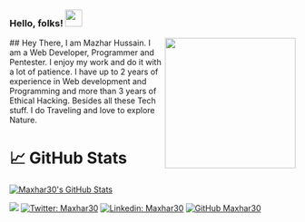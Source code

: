### Hello, folks! <img src="https://media.tenor.com/images/822fb670841c6f6582fefbb82e338a50/tenor.gif" width="30px">
<img align='right' src="https://media.giphy.com/media/M9gbBd9nbDrOTu1Mqx/giphy.gif" width="230">
## Hey There, I am Mazhar Hussain. I am a Web Developer, Programmer and Pentester. I enjoy my work and do it with a lot of patience. I have up to 2 years of    experience in Web development and Programming and more than 3 years of Ethical Hacking. Besides all these Tech stuff. I do Traveling and love to explore Nature.

# &#x1f4c8; GitHub Stats


<a href="https://github.com/Maxhar30/Maxhar30">
  <img align="center" src="https://github-readme-stats.vercel.app/api?username=Maxhar30&show_icons=true&line_height=27&count_private=true&title_color=ffffff&text_color=c9cacc&icon_color=2bbc8a&bg_color=1d1f21" alt="Maxhar30's GitHub Stats" />
</a>

![](https://komarev.com/ghpvc/?username=mianjawadahmad&color=blue&label=Profile+Views)
[![Twitter: Maxhar30](https://img.shields.io/twitter/follow/Maxhar30?style=social)](https://twitter.com/Maxhr30)
[![Linkedin: Maxhar30](https://img.shields.io/badge/-Maxhar30-blue?style=flat-square&logo=Linkedin&logoColor=white&link=https://www.linkedin.com/in/maxhar30/)](https://www.linkedin.com/in/maxhar30/)
[![GitHub Maxhar30](https://img.shields.io/github/followers/Maxhar30?label=follow&style=social)](https://github.com/Maxhar30)
